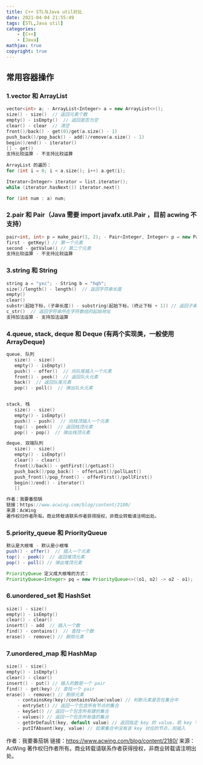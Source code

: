 ```yaml
---
title: C++ STL与Java util对比
date: 2021-04-04 21:55:49
tags: [STL,Java util]
categories: 
	- [C++]
	- [Java]
mathjax: true
copyright: true
---
```


## 常用容器操作

### 1.vector 和 ArrayList

<!--more-->

```C++
vector<int> a; - ArrayList<Integer> a = new ArrayList<>();
size() - size()  // 返回元素个数
empty() - isEmpty()  // 返回是否为空
clear() - clear  // 清空
front()/back() - get(0)/get(a.size() - 1)
push_back()/pop_back() - add()/remove(a.size() - 1)
begin()/end() - iterator()
[] - get()
支持比较运算 - 不支持比较运算
    
ArrayList 的遍历：
for (int i = 0; i < a.size(); i++) a.get(i);

Iterator<Integer> iterator = list.iterator();
while (iterator.hasNext()) iterator.next()

for (int num : a) num;
```

### 2.pair 和 Pair（Java 需要 import javafx.util.Pair ，目前 acwing 不支持）

```C++
pair<int, int> p = make_pair(1, 2); - Pair<Integer, Integer> p = new Pair<>(1, 2); 
first - getKey() // 第一个元素
second - getValue() // 第二个元素
支持比较运算 - 不支持比较运算
```

### 3.string 和 String

```C++
string a = "yxc"; - String b = "hqh";
size()/length() - length()  // 返回字符串长度
empty()
clear()
substr(起始下标，(子串长度)) - substring(起始下标，(终止下标 + 1)) // 返回子串
c_str()  // 返回字符串所在字符数组的起始地址
支持加法运算 - 支持加法运算
```

### 4.queue, stack, deque 和 Deque (有两个实现类，一般使用 ArrayDeque)

```C++
queue, 队列
   size() - size()
   empty() - isEmpty()
   push() - offer()  // 向队尾插入一个元素
   front() - peek()  // 返回队头元素
   back()  // 返回队尾元素
   pop() - poll()  // 弹出队头元素


stack, 栈
   size() - size()
   empty() - isEmpty()
   push() - push()  // 向栈顶插入一个元素
   top() - peek()  // 返回栈顶元素
   pop() - pop()  // 弹出栈顶元素

deque, 双端队列
   size() - size()
   empty() - isEmpty()
   clear() - clear()
   front()/back() - getFirst()/getLast()
   push_back()/pop_back() - offerLast()/pollLast()
   push_front()/pop_front() - offerFirst()/pollFirst()
   begin()/end() - iterator()
   []

作者：我要番茄锅
链接：https://www.acwing.com/blog/content/2180/
来源：AcWing
著作权归作者所有。商业转载请联系作者获得授权，非商业转载请注明出处。
```

### 5.priority_queue 和 PriorityQueue

```java
默认是大根堆 - 默认是小根堆
push() - offer()  // 插入一个元素
top() - peek()  // 返回堆顶元素
pop() - poll() // 弹出堆顶元素

PriorityQueue 定义成大根堆的方式：
PriorityQueue<Integer> pq = new PriorityQueue<>((o1, o2) -> o2 - o1);
```

### 6.unordered_set 和 HashSet

```C++
size() - size()
empty() - isEmpty()
clear() - clear()
insert() - add  // 插入一个数
find() - contains()  // 查找一个数
erase() - remove() // 删除元素
```

### 7.unordered_map 和 HashMap

```c++
size() - size()
empty() - isEmpty()
clear() - clear()
insert() - put() // 插入的数是一个 pair
find() - get(key) // 查找一个 pair
erase() - remove() // 删除元素
    - containsKey(key)/containsValue(value) // 判断元素是否在集合中
    - entrySet() // 返回一个包含所有节点的集合
    - keySet() // 返回一个包含所有键的集合
    - values() // 返回一个包含所有值的集合
    - getOrDefault(key, default value) // 返回指定 key 的 value，若 key 不存在 则返回 default value
    - putIfAbsent(key, value) // 如果集合中没有该 key 对应的节点，则插入
```

作者：我要番茄锅
链接：https://www.acwing.com/blog/content/2180/
来源：AcWing
著作权归作者所有。商业转载请联系作者获得授权，非商业转载请注明出处。